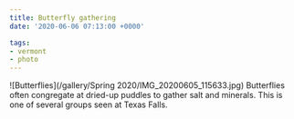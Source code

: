 ```yaml
---
title: Butterfly gathering
date: '2020-06-06 07:13:00 +0000'

tags:
- vermont
- photo
---
```


![Butterflies](/gallery/Spring 2020/IMG_20200605_115633.jpg)
Butterflies often congregate at dried-up puddles to gather salt and
minerals.  This is one of several groups seen at Texas Falls.
